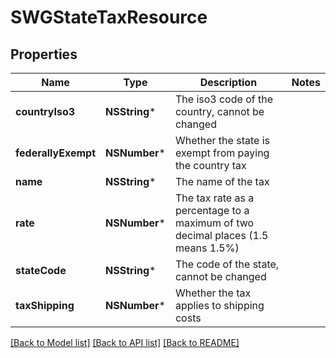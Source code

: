 # SWGStateTaxResource

## Properties
Name | Type | Description | Notes
------------ | ------------- | ------------- | -------------
**countryIso3** | **NSString*** | The iso3 code of the country, cannot be changed | 
**federallyExempt** | **NSNumber*** | Whether the state is exempt from paying the country tax | 
**name** | **NSString*** | The name of the tax | 
**rate** | **NSNumber*** | The tax rate as a percentage to a maximum of two decimal places (1.5 means 1.5%) | 
**stateCode** | **NSString*** | The code of the state, cannot be changed | 
**taxShipping** | **NSNumber*** | Whether the tax applies to shipping costs | 

[[Back to Model list]](../README.md#documentation-for-models) [[Back to API list]](../README.md#documentation-for-api-endpoints) [[Back to README]](../README.md)


